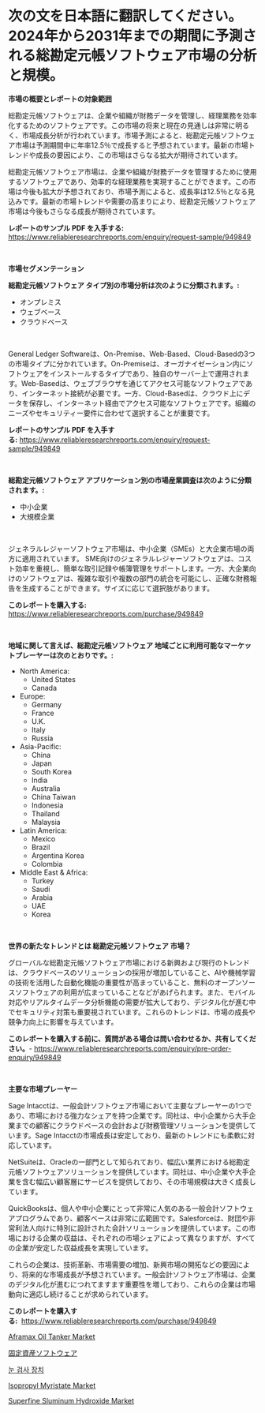 <p><h1>次の文を日本語に翻訳してください。2024年から2031年までの期間に予測される総勘定元帳ソフトウェア市場の分析と規模。</h1></p><p><strong>市場の概要とレポートの対象範囲</strong></p>
<p><p>総勘定元帳ソフトウェアは、企業や組織が財務データを管理し、経理業務を効率化するためのソフトウェアです。この市場の将来と現在の見通しは非常に明るく、市場成長分析が行われています。市場予測によると、総勘定元帳ソフトウェア市場は予測期間中に年率12.5％で成長すると予想されています。最新の市場トレンドや成長の要因により、この市場はさらなる拡大が期待されています。</p><p>総勘定元帳ソフトウェア市場は、企業や組織が財務データを管理するために使用するソフトウェアであり、効率的な経理業務を実現することができます。この市場は今後も拡大が予想されており、市場予測によると、成長率は12.5％となる見込みです。最新の市場トレンドや需要の高まりにより、総勘定元帳ソフトウェア市場は今後もさらなる成長が期待されています。</p></p>
<p><strong>レポートのサンプル PDF を入手する:</strong> <a href="https://www.reliableresearchreports.com/enquiry/request-sample/949849">https://www.reliableresearchreports.com/enquiry/request-sample/949849</a></p>
<p>&nbsp;</p>
<p><strong>市場セグメンテーション</strong></p>
<p><strong>総勘定元帳ソフトウェア タイプ別の市場分析は次のように分類されます。:</strong></p>
<p><ul><li>オンプレミス</li><li>ウェブベース</li><li>クラウドベース</li></ul></p>
<p>&nbsp;</p>
<p><p>General Ledger Softwareは、On-Premise、Web-Based、Cloud-Basedの3つの市場タイプに分かれています。On-Premiseは、オーガナイゼーション内にソフトウェアをインストールするタイプであり、独自のサーバー上で運用されます。Web-Basedは、ウェブブラウザを通じてアクセス可能なソフトウェアであり、インターネット接続が必要です。一方、Cloud-Basedは、クラウド上にデータを保存し、インターネット経由でアクセス可能なソフトウェアです。組織のニーズやセキュリティー要件に合わせて選択することが重要です。</p></p>
<p><strong>レポートのサンプル PDF を入手する:</strong>&nbsp;<a href="https://www.reliableresearchreports.com/enquiry/request-sample/949849">https://www.reliableresearchreports.com/enquiry/request-sample/949849</a></p>
<p>&nbsp;</p>
<p><strong> 総勘定元帳ソフトウェア アプリケーション別の市場産業調査は次のように分類されます。:</strong></p>
<p><ul><li>中小企業</li><li>大規模企業</li></ul></p>
<p>&nbsp;</p>
<p><p>ジェネラルレジャーソフトウェア市場は、中小企業（SMEs）と大企業市場の両方に適用されています。 SME向けのジェネラルレジャーソフトウェアは、コスト効率を重視し、簡単な取引記録や帳簿管理をサポートします。一方、大企業向けのソフトウェアは、複雑な取引や複数の部門の統合を可能にし、正確な財務報告を生成することができます。サイズに応じて選択肢があります。</p></p>
<p><strong>このレポートを購入する:</strong>&nbsp; <a href="https://www.reliableresearchreports.com/purchase/949849">https://www.reliableresearchreports.com/purchase/949849</a></p>
<p>&nbsp;</p>
<p><strong>地域に関して言えば、総勘定元帳ソフトウェア 地域ごとに利用可能なマーケットプレーヤーは次のとおりです。:</strong></p>
<p><ul>
    <li>
        North America:
        <ul>
            <li>United States</li>
            <li>Canada</li>
        </ul>
    </li>
    <li>
        Europe:
        <ul>
            <li>Germany</li>
            <li>France</li>
            <li>U.K.</li>
            <li>Italy</li>
            <li>Russia</li>
        </ul>
    </li>
    <li>
        Asia-Pacific:
        <ul>
            <li>China</li>
            <li>Japan</li>
            <li>South Korea</li>
            <li>India</li>
            <li>Australia</li>
            <li>China Taiwan</li>
            <li>Indonesia</li>
            <li>Thailand</li>
            <li>Malaysia</li>
        </ul>
    </li>
    <li>
        Latin America:
        <ul>
            <li>Mexico</li>
            <li>Brazil</li>
            <li>Argentina Korea</li>
            <li>Colombia</li>
        </ul>
    </li>
    <li>
        Middle East & Africa:
        <ul>
            <li>Turkey</li>
            <li>Saudi</li>
            <li>Arabia</li>
            <li>UAE</li>
            <li>Korea</li>
        </ul>
    </li>
    </ul></p>
<p>&nbsp;</p>
<p><strong>世界の新たなトレンドとは 総勘定元帳ソフトウェア 市場？</strong></p>
<p><p>グローバルな総勘定元帳ソフトウェア市場における新興および現行のトレンドは、クラウドベースのソリューションの採用が増加していること、AIや機械学習の技術を活用した自動化機能の重要性が高まっていること、無料のオープンソースソフトウェアの利用が広まっていることなどがあげられます。また、モバイル対応やリアルタイムデータ分析機能の需要が拡大しており、デジタル化が進む中でセキュリティ対策も重要視されています。これらのトレンドは、市場の成長や競争力向上に影響を与えています。</p></p>
<p><strong>このレポートを購入する前に、質問がある場合は問い合わせるか、共有してください。</strong>- <a href="https://www.reliableresearchreports.com/enquiry/pre-order-enquiry/949849">https://www.reliableresearchreports.com/enquiry/pre-order-enquiry/949849</a></p>
<p>&nbsp;</p>
<p><strong>主要な市場プレーヤー</strong></p>
<p><p>Sage Intacctは、一般会計ソフトウェア市場において主要なプレーヤーの1つであり、市場における強力なシェアを持つ企業です。同社は、中小企業から大手企業までの顧客にクラウドベースの会計および財務管理ソリューションを提供しています。Sage Intacctの市場成長は安定しており、最新のトレンドにも柔軟に対応しています。</p><p>NetSuiteは、Oracleの一部門として知られており、幅広い業界における総勘定元帳ソフトウェアソリューションを提供しています。同社は、中小企業や大手企業を含む幅広い顧客層にサービスを提供しており、その市場規模は大きく成長しています。</p><p>QuickBooksは、個人や中小企業にとって非常に人気のある一般会計ソフトウェアプログラムであり、顧客ベースは非常に広範囲です。Salesforceは、財団や非営利法人向けに特別に設計された会計ソリューションを提供しています。この市場における企業の収益は、それぞれの市場シェアによって異なりますが、すべての企業が安定した収益成長を実現しています。</p><p>これらの企業は、技術革新、市場需要の増加、新興市場の開拓などの要因により、将来的な市場成長が予想されています。一般会計ソフトウェア市場は、企業のデジタル化が進むにつれてますます重要性を増しており、これらの企業は市場動向に適応し続けることが求められています。</p></p>
<p><strong>このレポートを購入する:</strong>&nbsp;&nbsp;<a href="https://www.reliableresearchreports.com/purchase/949849">https://www.reliableresearchreports.com/purchase/949849</a></p>
<p><p><a href="https://issuu.com/reportprime-2/docs/aframax-oil-tanker-market-size-2030.pptx">Aframax Oil Tanker Market</a></p><p><a href="https://github.com/LeanneBruen2023/Market-Research-Report-List-1/blob/main/65552829403.md">固定資産ソフトウェア</a></p><p><a href="https://medium.com/@percyhagernes9778/%EC%8B%9C%EB%A0%A5-%EA%B2%80%EC%82%AC-%EC%9E%A5%EC%B9%98-%EC%8B%9C%EC%9E%A5-%EA%B7%9C%EB%AA%A8-%EB%B0%8F-%EC%8B%9C%EC%9E%A5-%EB%8F%99%ED%96%A5-%EC%99%84%EC%A0%84%ED%95%9C-%EC%82%B0%EC%97%85-%EA%B0%9C%EC%9A%94-2024%EB%85%84%EB%B6%80%ED%84%B0-2031%EB%85%84%EA%B9%8C%EC%A7%80-a689153c3314">눈 검사 장치</a></p><p><a href="https://boundless-drawbridge-702.notion.site/Isopropyl-Myristate-Market-Research-Report-Provides-Critical-Insights-that-can-help-Shape-Business-D-45b37e7874bf4efdbb260ded47a0c1ba">Isopropyl Myristate Market</a></p><p><a href="https://www.linkedin.com/pulse/superfine-sluminum-hydroxide-market-size-share-amp-trends-uqs5c?trackingId=wybZhsw5PUJchAoi%2FICAGQ%3D%3D">Superfine Sluminum Hydroxide Market</a></p></p>